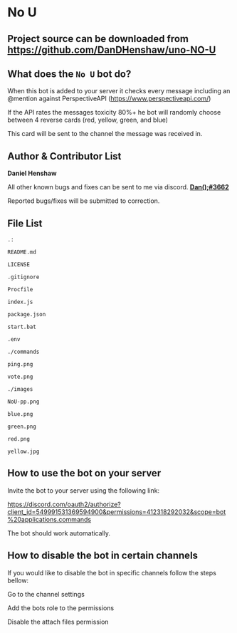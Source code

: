 No U
==========
Project source can be downloaded from https://github.com/DanDHenshaw/uno-NO-U
--------------------------------------------------------------------------------
What does the `No U` bot do?
----------------------------
When this bot is added to your server it checks every message including an @mention against PerspectiveAPI (https://www.perspectiveapi.com/)

If the API rates the messages toxicity 80%+ he bot will randomly choose between 4 reverse cards (red, yellow, green, and blue)

This card will be sent to the channel the message was received in.

Author & Contributor List
-------------------------
**Daniel Henshaw**

All other known bugs and fixes can be sent to me via discord. <b><a href='https://discordapp.com/users/143085134122450944'>Dan();#3662</a></b>

Reported bugs/fixes will be submitted to correction.

File List
----------
```
.:

README.md

LICENSE

.gitignore

Procfile

index.js

package.json

start.bat

.env
```
```
./commands

ping.png

vote.png
```
```
./images

NoU-pp.png

blue.png

green.png

red.png

yellow.jpg
```

How to use the bot on your server
---------------------------------

Invite the bot to your server using the following link: 

https://discord.com/oauth2/authorize?client_id=549991531369594900&permissions=412318292032&scope=bot%20applications.commands

The bot should work automatically.

How to disable the bot in certain channels
------------------------------------------

If you would like to disable the bot in specific channels follow the steps bellow:

Go to the channel settings

Add the bots role to the permissions 
 
Disable the attach files permission
